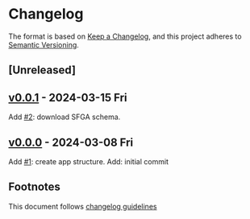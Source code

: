 # Changelog

The format is based on [Keep a Changelog](https://keepachangelog.com/en/1.0.0/),
and this project adheres to [Semantic Versioning](https://semver.org/spec/v2.0.0.html).

## [Unreleased]

## [v0.0.1] - 2024-03-15 Fri

Add [#2]: download SFGA schema.

## [v0.0.0] - 2024-03-08 Fri

Add [#1]: create app structure.
Add: initial commit

## Footnotes

This document follows [changelog guidelines]

[v0.0.1]: https://github.com/sfborg/from-coldp/compare/v0.0.0...v0.0.1
[v0.0.0]: https://github.com/sfborg/from-coldp/tree/v0.0.0
[#20]: https://github.com/sfborg/from-coldp/issues/20
[#19]: https://github.com/sfborg/from-coldp/issues/19
[#18]: https://github.com/sfborg/from-coldp/issues/18
[#17]: https://github.com/sfborg/from-coldp/issues/17
[#16]: https://github.com/sfborg/from-coldp/issues/16
[#15]: https://github.com/sfborg/from-coldp/issues/15
[#14]: https://github.com/sfborg/from-coldp/issues/14
[#13]: https://github.com/sfborg/from-coldp/issues/13
[#12]: https://github.com/sfborg/from-coldp/issues/12
[#11]: https://github.com/sfborg/from-coldp/issues/11
[#10]: https://github.com/sfborg/from-coldp/issues/10
[#9]: https://github.com/sfborg/from-coldp/issues/9
[#8]: https://github.com/sfborg/from-coldp/issues/8
[#7]: https://github.com/sfborg/from-coldp/issues/7
[#6]: https://github.com/sfborg/from-coldp/issues/6
[#5]: https://github.com/sfborg/from-coldp/issues/5
[#4]: https://github.com/sfborg/from-coldp/issues/4
[#3]: https://github.com/sfborg/from-coldp/issues/3
[#2]: https://github.com/sfborg/from-coldp/issues/2
[#1]: https://github.com/sfborg/from-coldp/issues/1
[changelog guidelines]: https://keepachangelog.com/en/1.0.0/
